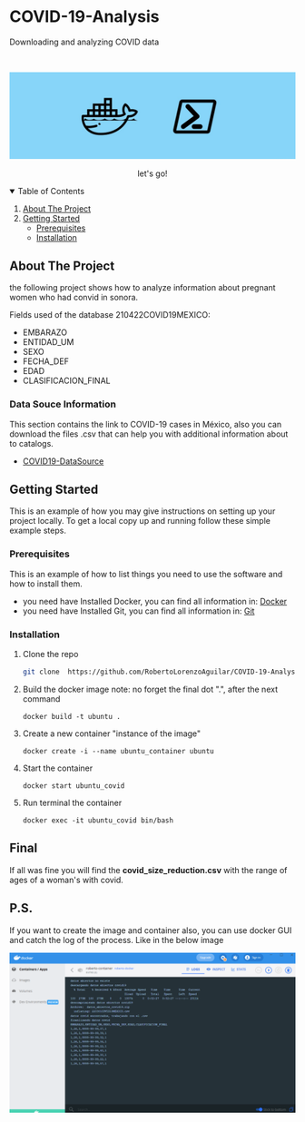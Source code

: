 # COVID-19-Analysis
Downloading and analyzing COVID data

<!-- PROJECT LOGO -->
<br />
<p align="center">
  <a>
    <img src="Images/docker-commands.PNG" alt="Logo">
  </a>
</p>

  <p align="center">
       let's go!
    <br />
  </p>


<!-- TABLE OF CONTENTS -->
<details open="open">
  <summary>Table of Contents</summary>
  <ol>
    <li>
      <a href="#about-the-project">About The Project</a>
    </li>
    <li>
      <a href="#getting-started">Getting Started</a>
      <ul>
        <li><a href="#prerequisites">Prerequisites</a></li>
        <li><a href="#installation">Installation</a></li>
      </ul>
    </li>
  </ol>
</details>



<!-- ABOUT THE PROJECT -->
## About The Project

the following project shows how to analyze information about pregnant women who had convid in sonora.

Fields used of the database 210422COVID19MEXICO:
* EMBARAZO
* ENTIDAD_UM 
* SEXO
* FECHA_DEF 
* EDAD
* CLASIFICACION_FINAL  

### Data Souce Information

This section contains the link to COVID-19 cases in México, also you can download the files  .csv that can help you with additional information about to catalogs.
* [COVID19-DataSource](https://www.gob.mx/salud/documentos/datos-abiertos-152127)


<!-- GETTING STARTED -->
## Getting Started

This is an example of how you may give instructions on setting up your project locally.
To get a local copy up and running follow these simple example steps.

### Prerequisites

This is an example of how to list things you need to use the software and how to install them.
* you need have Installed Docker, you can find all information in: [Docker](https://docs.docker.com/get-docker/)
* you need have Installed Git, you can find all information in: [Git](https://git-scm.com/book/en/v2)

### Installation

1. Clone the repo
   ```sh
   git clone  https://github.com/RobertoLorenzoAguilar/COVID-19-Analysis.git
   ```
2. Build the docker image note: no forget the final dot ".", after the next command
   ```
   docker build -t ubuntu .
   ```
3. Create a new container "instance of the image"
   ```
   docker create -i --name ubuntu_container ubuntu
   ```
4. Start the container 
   ```
   docker start ubuntu_covid 
   ```
5. Run terminal the container 
   ```
   docker exec -it ubuntu_covid bin/bash
   ```



<!-- USAGE EXAMPLES -->
## Final

If all was fine you will find the **covid_size_reduction.csv** with the range of ages of a woman's with covid.

## P.S.
If you want to create the image and container also, you can use docker GUI   and catch the log of the process. Like in the below image
<p align="center">
  <a>
    <img src="Images/log_gui_docker.png" alt="Logo">
  </a>
</p>

